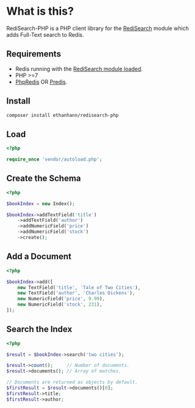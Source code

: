 # What is this?

RediSearch-PHP is a PHP client library for the [RediSearch](http://redisearch.io/) module which adds Full-Text search to Redis.

## Requirements

* Redis running with the [RediSearch module loaded](http://redisearch.io/Quick_Start/).
* PHP >=7
* [PhpRedis](https://github.com/phpredis/phpredis) OR [Predis](https://github.com/nrk/predis).

## Install

```bash
composer install ethanhann/redisearch-php
```

## Load

```php
<?php

require_once 'vendor/autoload.php';
```

## Create the Schema

```php
<?php

$bookIndex = new Index();

$bookIndex->addTextField('title')
    ->addTextField('author')
    ->addNumericField('price')
    ->addNumericField('stock')
    ->create();
```

## Add a Document

```php
<?php

$bookIndex->add([
    new TextField('title', 'Tale of Two Cities'),
    new TextField('author', 'Charles Dickens'),
    new NumericField('price', 9.99),
    new NumericField('stock', 231),
]);
```

## Search the Index

```php
<?php

$result = $bookIndex->search('two cities');

$result->count();     // Number of documents.
$result->documents(); // Array of matches.

// Documents are returned as objects by default.
$firstResult = $result->documents()[0];
$firstResult->title;
$firstResult->author;
```

